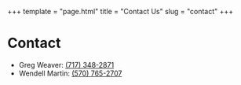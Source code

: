 +++
template = "page.html"
title = "Contact Us"
slug = "contact"
+++

# Contact
  - Greg Weaver: [(717) 348-2871](tel:+1-717-348-2871)
  - Wendell Martin: [(570) 765-2707](tel:+1-570-765-2707)
